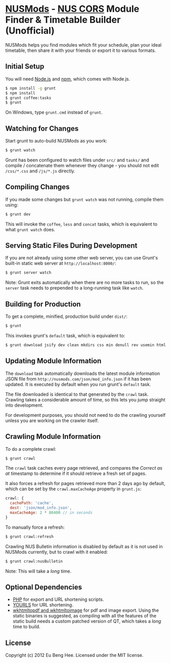 # [NUSMods](http://nusmods.com) - [NUS CORS](http://www.nus.edu.sg/cors/) Module Finder & Timetable Builder (Unofficial)

NUSMods helps you find modules which fit your schedule, plan your ideal
timetable, then share it with your friends or export it to various formats.

## Initial Setup

You will need [Node.js](http://nodejs.org) and [npm](http://npmjs.org), which
comes with Node.js.

```bash
$ npm install -g grunt
$ npm install
$ grunt coffee:tasks
$ grunt
```

On Windows, type `grunt.cmd` instead of `grunt`.

## Watching for Changes

Start grunt to auto-build NUSMods as you work:

```bash
$ grunt watch
```

Grunt has been configured to watch files under `src/` and `tasks/` and compile /
concatenate them whenever they change - you should not edit `/css/*.css` and
`/js/*.js` directly.

## Compiling Changes

If you made some changes but `grunt watch` was not running, compile them using:

```bash
$ grunt dev
```

This will invoke the `coffee`, `less` and `concat` tasks, which is equivalent to
what `grunt watch` does.

## Serving Static Files During Development

If you are not already using some other web server, you can use Grunt's built-in
static web server at `http://localhost:8000/`:

```bash
$ grunt server watch
```

Note: Grunt exits automatically when there are no more tasks to run, so the
`server` task needs to prepended to a long-running task like `watch`.

## Building for Production

To get a complete, minified, production build under `dist/`:

```bash
$ grunt
```

This invokes grunt's `default` task, which is equivalent to:

```bash
$ grunt download jsify dev clean mkdirs css min denull rev usemin html compress time
```

## Updating Module Information

The `download` task automatically downloads the latest module information JSON
file from `http://nusmods.com/json/mod_info.json` if it has been updated. It is
executed by default when you run grunt's `default` task.

The file downloaded is identical to that generated by the `crawl` task. Crawling
takes a considerable amount of time, so this lets you jump straight into
development.

For development purposes, you should not need to do the crawling yourself unless
you are working on the crawler itself.

## Crawling Module Information

To do a complete crawl:

```bash
$ grunt crawl
```

The `crawl` task caches every page retrieved, and compares the *Correct as at*
timestamp to determine if it should retrieve a fresh set of pages.

It also forces a refresh for pages retrieved more than 2 days ago by default,
which can be set by the `crawl.maxCacheAge` property in `grunt.js`:

```js
crawl: {
  cachePath: 'cache',
  dest: 'json/mod_info.json',
  maxCacheAge: 2 * 86400 // in seconds
}
```

To manually force a refresh:

```bash
$ grunt crawl:refresh
```

Crawling NUS Bulletin information is disabled by default as it is not used in
NUSMods currently, but to crawl with it enabled:

```bash
$ grunt crawl:nusBulletin
```

Note: This will take a *long* time.

## Optional Dependencies

- [PHP](http://www.php.net) for export and URL shortening scripts.
- [YOURLS](http://yourls.org/) for URL shortening.
- [wkhtmltopdf and wkhtmltoimage](http://code.google.com/p/wkhtmltopdf/) for pdf
  and image export. Using the static binaries is suggested, as compiling with
  all the features of the static build needs a custom patched version of QT,
  which takes a *long* time to build.

## License

Copyright (c) 2012 Eu Beng Hee. Licensed under the MIT license.